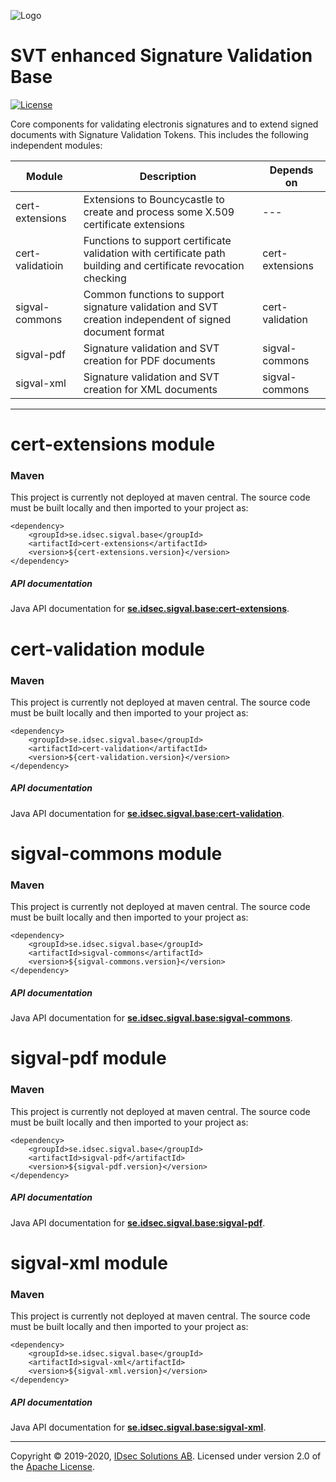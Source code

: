 ![Logo](https://github.com/idsec-solutions/idsec-solutions.github.io/blob/master/img/idsec.png)

# SVT enhanced Signature Validation Base

[![License](https://img.shields.io/badge/License-Apache%202.0-blue.svg)](https://opensource.org/licenses/Apache-2.0)

Core components for validating electronis signatures and to extend signed documents with Signature Validation Tokens. This includes the following independent modules:

Module | Description | Depends on
---|--- | ---
cert-extensions |  Extensions to Bouncycastle to create and process some X.509 certificate extensions | ---
cert-validatioin  | Functions to support certificate validation with certificate path building and certificate revocation checking  | cert-extensions
sigval-commons  | Common functions to support signature validation and SVT creation independent of signed document format |  cert-validation
sigval-pdf  | Signature validation and SVT creation for PDF documents  | sigval-commons
sigval-xml  | Signature validation and SVT creation for XML documents  | sigval-commons

---

# cert-extensions module

### Maven

This project is currently not deployed at maven central. The source code must be built locally and then imported to your project as:

```
<dependency>
    <groupId>se.idsec.sigval.base</groupId>
    <artifactId>cert-extensions</artifactId>
    <version>${cert-extensions.version}</version>
</dependency>

```

##### API documentation

Java API documentation for [**se.idsec.sigval.base:cert-extensions**](https://idsec-solutions.github.io/sig-validation-base/javadoc/cert-extensions).

# cert-validation module

### Maven

This project is currently not deployed at maven central. The source code must be built locally and then imported to your project as:

```
<dependency>
    <groupId>se.idsec.sigval.base</groupId>
    <artifactId>cert-validation</artifactId>
    <version>${cert-validation.version}</version>
</dependency>

```

##### API documentation

Java API documentation for [**se.idsec.sigval.base:cert-validation**](https://idsec-solutions.github.io/sig-validation-base/javadoc/cert-validation).

# sigval-commons module

### Maven

This project is currently not deployed at maven central. The source code must be built locally and then imported to your project as:

```
<dependency>
    <groupId>se.idsec.sigval.base</groupId>
    <artifactId>sigval-commons</artifactId>
    <version>${sigval-commons.version}</version>
</dependency>

```

##### API documentation

Java API documentation for [**se.idsec.sigval.base:sigval-commons**](https://idsec-solutions.github.io/sig-validation-base/javadoc/sigval-commons).


# sigval-pdf module

### Maven

This project is currently not deployed at maven central. The source code must be built locally and then imported to your project as:

```
<dependency>
    <groupId>se.idsec.sigval.base</groupId>
    <artifactId>sigval-pdf</artifactId>
    <version>${sigval-pdf.version}</version>
</dependency>

```

##### API documentation

Java API documentation for [**se.idsec.sigval.base:sigval-pdf**](https://idsec-solutions.github.io/sig-validation-base/javadoc/sigval-pdf).

# sigval-xml module

### Maven

This project is currently not deployed at maven central. The source code must be built locally and then imported to your project as:

```
<dependency>
    <groupId>se.idsec.sigval.base</groupId>
    <artifactId>sigval-xml</artifactId>
    <version>${sigval-xml.version}</version>
</dependency>

```

##### API documentation

Java API documentation for [**se.idsec.sigval.base:sigval-xml**](https://idsec-solutions.github.io/sig-validation-base/javadoc/sigval-xml).

---

Copyright &copy; 2019-2020, [IDsec Solutions AB](http://www.idsec.se). Licensed under version 2.0 of the [Apache License](http://www.apache.org/licenses/LICENSE-2.0).
